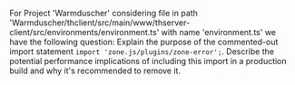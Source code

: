 For Project 'Warmduscher' considering file in path 'Warmduscher/thclient/src/main/www/thserver-client/src/environments/environment.ts' with name 'environment.ts' we have the following question: 
Explain the purpose of the commented-out import statement `import 'zone.js/plugins/zone-error';`. Describe the potential performance implications of including this import in a production build and why it's recommended to remove it.